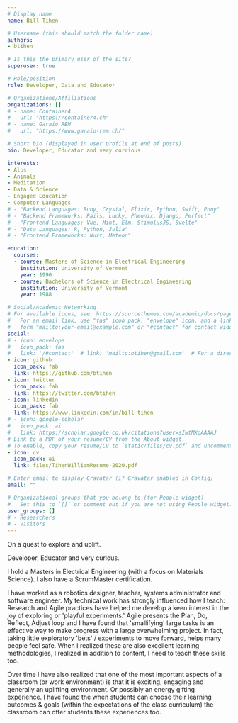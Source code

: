 ```yaml
---
# Display name
name: Bill Tihen

# Username (this should match the folder name)
authors:
- btihen

# Is this the primary user of the site?
superuser: true

# Role/position
role: Developer, Data and Educator

# Organizations/Affiliations
organizations: []
# - name: Container4
#   url: "https://container4.ch"
# - name: Garaio REM
#   url: "https://www.garaio-rem.ch/"

# Short bio (displayed in user profile at end of posts)
bio: Developer, Educator and very currious.

interests:
- Alps
- Animals
- Meditation
- Data & Science
- Engaged Education
- Computer Languages
# - "Backend Languages: Ruby, Crystal, Elixir, Python, Swift, Pony"
# - "Backend Frameworks: Rails, Lucky, Pheonix, Django, Perfect"
# - "Frontend Languages: Vue, Mint, Elm, StimulusJS, Svelte"
# - "Data Languages: R, Python, Julia"
# - "Frontend Frameworks: Nuxt, Meteor"

education:
  courses:
  - course: Masters of Science in Electrical Engineering
    institution: University of Vermont
    year: 1990
  - course: Bachelors of Science in Electrical Engineering
    institution: University of Vermont
    year: 1988

# Social/Academic Networking
# For available icons, see: https://sourcethemes.com/academic/docs/page-builder/#icons
#   For an email link, use "fas" icon pack, "envelope" icon, and a link in the
#   form "mailto:your-email@example.com" or "#contact" for contact widget.
social:
# - icon: envelope
#   icon_pack: fas
#   link: '/#contact'  # link: 'mailto:btihen@gmail.com'  # For a direct email link, use "mailto:test@example.org".
- icon: github
  icon_pack: fab
  link: https://github.com/btihen
- icon: twitter
  icon_pack: fab
  link: https://twitter.com/btihen
- icon: linkedin
  icon_pack: fab
  link: https://www.linkedin.com/in/bill-tihen
# - icon: google-scholar
#   icon_pack: ai
#   link: https://scholar.google.co.uk/citations?user=sIwtMXoAAAAJ
# Link to a PDF of your resume/CV from the About widget.
# To enable, copy your resume/CV to `static/files/cv.pdf` and uncomment the lines below.
- icon: cv
  icon_pack: ai
  link: files/TihenWilliamResume-2020.pdf

# Enter email to display Gravatar (if Gravatar enabled in Config)
email: ""

# Organizational groups that you belong to (for People widget)
#   Set this to `[]` or comment out if you are not using People widget.
user_groups: []
# - Researchers
# - Visitors
---
```


On a quest to explore and uplift.

Developer, Educator and very curious.

I hold a Masters in Electrical Engineering (with a focus on Materials Science). I also have a ScrumMaster certification.

I have worked as a robotics designer, teacher, systems administrator and software engineer. My technical work has strongly influenced how I teach: Research and Agile practices have helped me develop a keen interest in the joy of exploring or 'playful experiments.' Agile presents the Plan, Do, Reflect, Adjust loop and I have found that  'smallifying' large tasks is an effective way to make progress with a large overwhelming project. In fact, taking little exploratory 'bets' / experiments to move forward, helps many people feel safe. When I realized these are also excellent learning methodologies, I realized in addition to content, I need to teach these skills too.

Over time I have also realized that one of the most important aspects of a classroom (or work environment) is that it is exciting, engaging and generally an uplifting environment.  Or possibly an energy gifting experience. I have found the when students can choose their learning outcomes & goals (within the expectations of the class curriculum) the classroom can offer students these experiences too.
